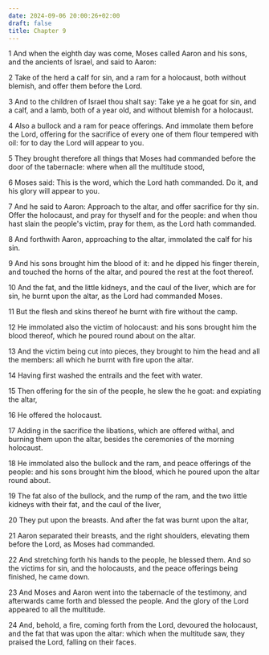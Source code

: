 ```yaml
---
date: 2024-09-06 20:00:26+02:00
draft: false
title: Chapter 9
---
```




1 And when the eighth day was come, Moses called Aaron and his sons, and the ancients of Israel, and said to Aaron:

2 Take of the herd a calf for sin, and a ram for a holocaust, both without blemish, and offer them before the Lord.

3 And to the children of Israel thou shalt say: Take ye a he goat for sin, and a calf, and a lamb, both of a year old, and without blemish for a holocaust.

4 Also a bullock and a ram for peace offerings. And immolate them before the Lord, offering for the sacrifice of every one of them flour tempered with oil: for to day the Lord will appear to you.

5 They brought therefore all things that Moses had commanded before the door of the tabernacle: where when all the multitude stood,

6 Moses said: This is the word, which the Lord hath commanded. Do it, and his glory will appear to you.

7 And he said to Aaron: Approach to the altar, and offer sacrifice for thy sin. Offer the holocaust, and pray for thyself and for the people: and when thou hast slain the people's victim, pray for them, as the Lord hath commanded.

8 And forthwith Aaron, approaching to the altar, immolated the calf for his sin.

9 And his sons brought him the blood of it: and he dipped his finger therein, and touched the horns of the altar, and poured the rest at the foot thereof.

10 And the fat, and the little kidneys, and the caul of the liver, which are for sin, he burnt upon the altar, as the Lord had commanded Moses.

11 But the flesh and skins thereof he burnt with fire without the camp.

12 He immolated also the victim of holocaust: and his sons brought him the blood thereof, which he poured round about on the altar.

13 And the victim being cut into pieces, they brought to him the head and all the members: all which he burnt with fire upon the altar.

14 Having first washed the entrails and the feet with water.

15 Then offering for the sin of the people, he slew the he goat: and expiating the altar,

16 He offered the holocaust.

17 Adding in the sacrifice the libations, which are offered withal, and burning them upon the altar, besides the ceremonies of the morning holocaust.

18 He immolated also the bullock and the ram, and peace offerings of the people: and his sons brought him the blood, which he poured upon the altar round about.

19 The fat also of the bullock, and the rump of the ram, and the two little kidneys with their fat, and the caul of the liver,

20 They put upon the breasts. And after the fat was burnt upon the altar,

21 Aaron separated their breasts, and the right shoulders, elevating them before the Lord, as Moses had commanded.

22 And stretching forth his hands to the people, he blessed them. And so the victims for sin, and the holocausts, and the peace offerings being finished, he came down.

23 And Moses and Aaron went into the tabernacle of the testimony, and afterwards came forth and blessed the people. And the glory of the Lord appeared to all the multitude.

24 And, behold, a fire, coming forth from the Lord, devoured the holocaust, and the fat that was upon the altar: which when the multitude saw, they praised the Lord, falling on their faces.

